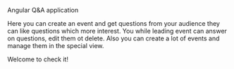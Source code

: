 Angular Q&A application

Here you can create an event and get questions from your audience they can like questions which more interest.
You while leading event can answer on questions, edit them ot delete.
Also you can create a lot of events and manage them in the special view.

Welcome to check it!